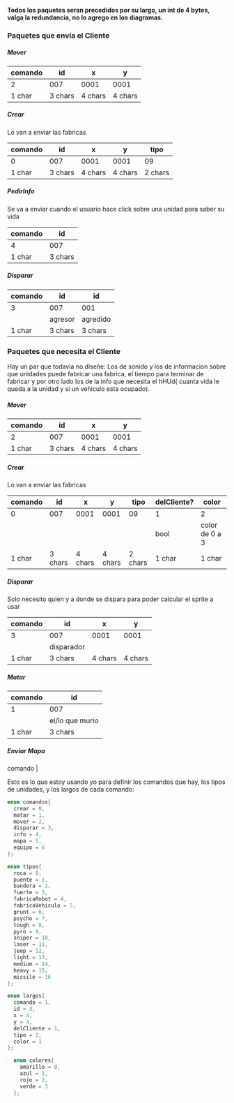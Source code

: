 **Todos los paquetes seran precedidos por su largo, un int de 4 bytes, valga la redundancia, no lo agrego en los diagramas.**
### Paquetes que envía el Cliente ###
##### Mover ######

comando | id | x | y
--- | --- | --- | ---
2 | 007 | 0001 | 0001
1 char | 3 chars | 4 chars | 4 chars

##### Crear ######
Lo van a enviar las fabricas

comando | id | x | y | tipo 
--- | --- | --- | --- | --- 
0 | 007 | 0001 | 0001 | 09 
1 char | 3 chars | 4 chars | 4 chars | 2 chars 

##### PedirInfo ######
Se va a enviar cuando el usuario hace click sobre una unidad para saber su vida

comando | id |
--- | --- |
4 | 007 |
1 char | 3 chars |

##### Disparar ######
comando | id | id
--- | --- | ---
3 | 007 | 001
|| agresor | agredido
1 char | 3 chars | 3 chars

### Paquetes que necesita el Cliente ###
Hay un par que todavia no diseñe: Los de sonido y los de informacion sobre que unidades puede fabricar una fabrica, el tiempo para terminar de fabricar y por otro lado los de la info que necesita el hHUd( cuanta vida le queda a la unidad y si un vehiculo esta ocupado).
##### Mover ######

comando | id | x | y
--- | --- | --- | ---
2 | 007 | 0001 | 0001
1 char | 3 chars | 4 chars | 4 chars

##### Crear ######
Lo van a enviar las fabricas

comando | id | x | y | tipo | delCliente? | color
--- | --- | --- | --- | --- | --- | --- 
0 | 007 | 0001 | 0001 | 09 | 1 | 2 
|||||| bool | color de 0 a 3 |
1 char | 3 chars | 4 chars | 4 chars | 2 chars  | 1 char | 1 char

##### Disparar ######
Solo necesito quien y a donde se dispara para poder calcular el sprite a usar

comando | id | x | y
--- | --- | --- | ---
3 | 007 | 0001 | 0001
|| disparador ||
1 char | 3 chars | 4 chars | 4 chars

##### Matar ######

comando | id |
--- | --- |
1 | 007 |
|| el/lo que murio |
1 char | 3 chars |


##### Enviar Mapa #####

comando |  

Esto es lo que estoy usando yo para definir los comandos que hay, los tipos de unidades, y los largos de cada comando:
```c++
enum comandos{
  crear = 0,
  matar = 1,
  mover = 2,
  disparar = 3,
  info = 4,
  mapa = 5,
  equipo = 6
};

enum tipos{
  roca = 0,
  puente = 1,
  bandera = 2,
  fuerte = 3,
  fabricaRobot = 4,
  fabricaVehiculo = 5,
  grunt = 6,
  psycho = 7,
  tough = 8,
  pyro = 9,
  sniper = 10,
  laser = 11,
  jeep = 12,
  light = 13,
  medium = 14,
  heavy = 15,
  missile = 16
};

enum largos{
  comando = 1,
  id = 3,
  x = 4,
  y = 4,
  delCliente = 1,
  tipo = 2,
  color = 1
};

  enum colores{
    amarillo = 0,
    azul = 1,
    rojo = 2,
    verde = 3
  };
```
